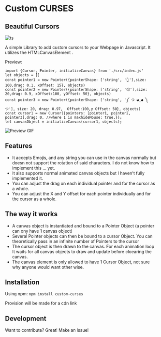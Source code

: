 # Custom CURSES
## Beautiful Cursors

![ts](https://badgen.net/badge/Built%20With/TypeScript/blue)

A simple Library to add custom cursors to your Webpage in Javascript.
It utilizes the HTMLCanvasElement .



Preview:
```
import {Cursor, Pointer, initializeCanvas} from './src/index.js'
let objects = []
const pointer1 = new Pointer({pointerShape: ['string', '👆'],size: 100,drag: 0.1, xOffset: 15}, objects)
const pointer2 = new Pointer({pointerShape: ['string', '😲'],size: 20,drag: 0.9, xOffset:100, yOffset: 50}, objects)
const pointer3 = new Pointer({pointerShape: ['string', '༼ つ ◕_◕ ༽つ'], size: 20, drag: 0.97,  Offset:100,y Offset: 50}, objects)
const cursor1 = new Cursor({pointers: [pointer1, pointer2, pointer3],drag: 0, //where 1 is maxhideMouse: true,});
let canvasObject = initializeCanvas(cursor1, objects);
```
![Preview GIF](https://user-images.githubusercontent.com/34871260/186636536-4dff68f9-8b2d-45f2-aeee-0040b52530e1.gif)


## Features

- It accepts Emojis, and any string you can use in the canvas normally but doesn not support the rotation of said characters. I do not know how to implement this ... yet.
- It also supports normal animated canvas objects but I haven't fully implemented it.
- You can adjust the drag on each individual pointer and for the cursor as a whole.
- You can adjust the X and Y offset for each pointer individually and for the cursor as a whole.

## The way it works 
 - A canvas object is instantiated and bound to a Pointer Object (a pointer can ony have 1 canvas object)
 - Several Pointer objects can then be bound to a cursor Object. You can theoretically pass in an infinite number of Pointers to the cursor
 - The cursor object is then drawn to the canvas. For each animation loop It waits for all canvas objects to draw and update before cloearing the canvas.
 - The canvas element is only allowed to have 1 Cursor Object, not sure why anyone would want other wise.


## Installation
Using npm:
`npm install custom-curses`

Provision will be made for a cdn link


## Development
Want to contribute? Great! Make an Issue!
